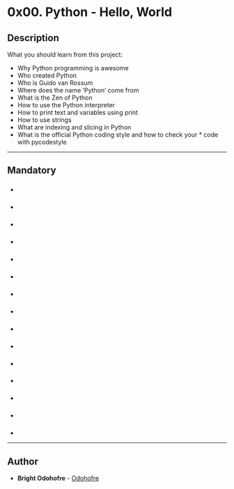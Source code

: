 # 0x00. Python - Hello, World

## Description

What you should learn from this project:

* Why Python programming is awesome
* Who created Python
* Who is Guido van Rossum
* Where does the name ‘Python’ come from
* What is the Zen of Python
* How to use the Python interpreter
* How to print text and variables using print
* How to use strings
* What are indexing and slicing in Python
* What is the official Python coding style and how to check your * code with pycodestyle

---

## Mandatory

### []()

*

### []()

*

### []()

*

### []()

*

### []()

*

### []()

*

### []()

*

### []()

*

### []()

*

### []()

*

### []()

*

### []()

*

### []()

*

### []()

*

### []()

*



---

## Author

* **Bright Odohofre** - [Odohofre](https://github.com/Odohofre)
